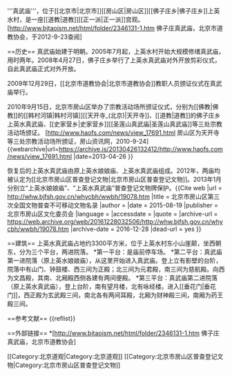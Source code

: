 '''真武庙'''，位于[[北京市|北京市]][[房山区|房山区]][[佛子庄乡|佛子庄乡]]上英水村，是一座[[道教|道教]][[正一派|正一派]]宫观。<ref name=bj>[http://www.bjtaoism.net/html/folder/2346131-1.htm 佛子庄真武庙，北京市道教协会，于2012-9-23查阅]</ref>

==历史==
真武庙始建于明朝。2005年7月起，上英水村开始大规模修缮真武庙，用时两年。2008年4月27日，佛子庄乡举行了上英水真武庙对外开放剪彩仪式，自此真武庙正式对外开放。<ref name=bj/>

2009年12月29日，[[北京市道教协会|北京市道教协会]]教职人员颁证仪式在真武庙举行。<ref name=bj/>

2010年9月15日，北京市房山区举办了宗教活动场所颁证仪式，分别为[[佛教|佛教]]的[[韩村河镇|韩村河镇]][[天开寺_(北京)|天开寺]]、[[道教|道教]]的佛子庄乡上英水真武庙、[[史家营乡|史家营乡]][[圣莲山真武庙|圣莲山真武庙]]等三处宗教活动场颁证。 <ref>[http://www.haofs.com/news/view_17691.html 房山区为天开寺等三处宗教活动场所颁证，房山资讯网，2010-9-24] {{webarchive|url=https://archive.is/20130426132412/http://www.haofs.com/news/view_17691.html |date=2013-04-26 }}</ref>

恢复后的上英水真武庙由原上英水娘娘庙、上英水真武庙组成。2012年，两庙均被认定为[[北京市房山区普查登记文物|北京市房山区普查登记文物]]。2013年1月分别立“上英水娘娘庙”、“上英水真武庙”普查登记文物牌保护。<ref name=buke>{{Cite web |url = http://whw.bjfsh.gov.cn/whycbh/wwbh/19078.htm |title = 北京市房山区第三次全国文物普查不可移动文物名录 |author =  |date = 2015-08-19 |publisher = 北京市房山区文化委员会 |language =  |accessdate =  |quote =  |archive-url = https://web.archive.org/web/20161228032506/http://whw.bjfsh.gov.cn/whycbh/wwbh/19078.htm |archive-date = 2016-12-28 |dead-url = yes }}</ref>

==建筑==
上英水真武庙占地约3300平方米，位于上英水村东小山崖颠，坐西朝东，分为三个平台，两进院落。
*第一平台：是庙前停车场。
*第二平台：真武庙第一进院落（原上英水娘娘庙），从这里开始进入真武庙。登上立有影壁的台阶，院落中有山门、钟鼓楼、西三间为正殿；北三间为元君殿，南三间为慈航殿。向西为文昌殿，其南、北厢殿西侧各建有两间便殿。
*第三平台：真武庙第二进院落（原上英水真武庙），登上台阶，南有望月楼，北有咏经楼。进入[[垂花门|垂花门]]，西正殿为玄武殿三间，南北各有两间耳殿，北厢为财神殿三间，南厢为药王殿三间。

==参考文献==
{{reflist}}

==外部链接==
*[http://www.bjtaoism.net/html/folder/2346131-1.htm 佛子庄真武庙，北京市道教协会]

[[Category:北京道观|Category:北京道观]]
[[Category:北京市房山区普查登记文物|Category:北京市房山区普查登记文物]]